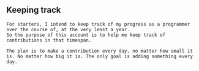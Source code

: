 ## Keeping track
```
For starters, I intend to keep track of my progress as a programmer over the course of, at the very least a year.
So the purpose of this account is to help me keep track of contributions in that timespan.
```

```The plan is to make a contribution every day, no matter how small it is. No matter how big it is. The only goal is adding something every day.```
